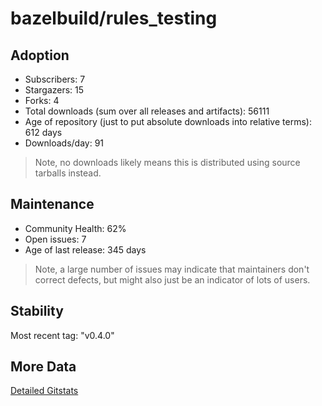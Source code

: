 # bazelbuild/rules_testing

## Adoption

- Subscribers: 7
- Stargazers: 15
- Forks: 4
- Total downloads (sum over all releases and artifacts): 56111
- Age of repository (just to put absolute downloads into relative terms): 612 days
- Downloads/day: 91

> Note, no downloads likely means this is distributed using source tarballs instead.

## Maintenance

- Community Health: 62%
- Open issues: 7
- Age of last release: 345 days

> Note, a large number of issues may indicate that maintainers don't correct defects, but might also
> just be an indicator of lots of users.

## Stability

Most recent tag: "v0.4.0"

## More Data

[Detailed Gitstats](/bazel-catalog/gitstats/bazelbuild/rules_testing)

